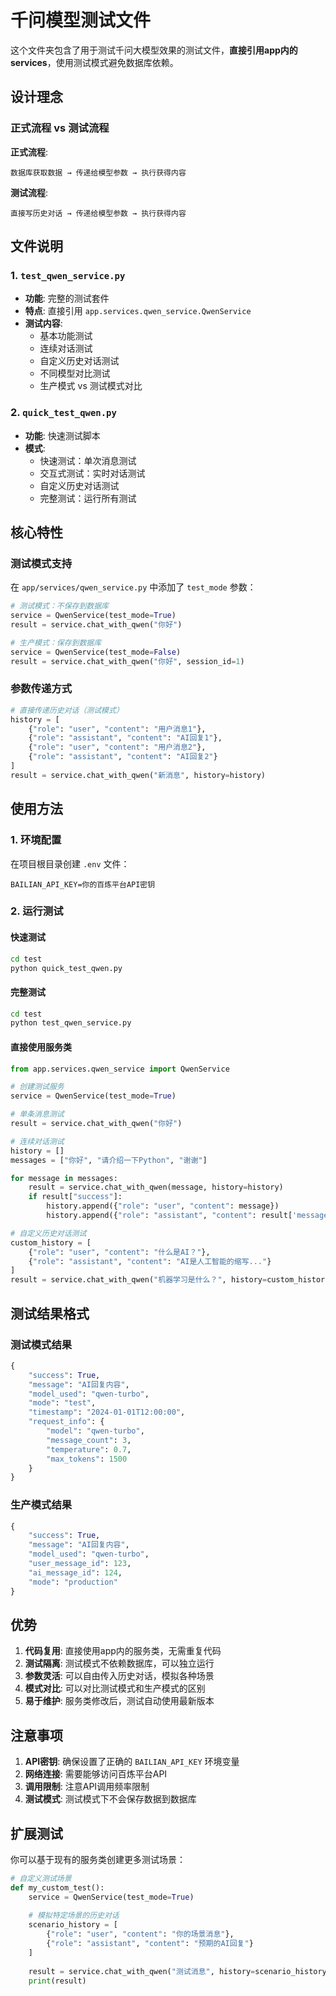 # 千问模型测试文件

这个文件夹包含了用于测试千问大模型效果的测试文件，**直接引用app内的services**，使用测试模式避免数据库依赖。

## 设计理念

### 正式流程 vs 测试流程

**正式流程**:
```
数据库获取数据 → 传递给模型参数 → 执行获得内容
```

**测试流程**:
```
直接写历史对话 → 传递给模型参数 → 执行获得内容
```

## 文件说明

### 1. `test_qwen_service.py`
- **功能**: 完整的测试套件
- **特点**: 直接引用 `app.services.qwen_service.QwenService`
- **测试内容**:
  - 基本功能测试
  - 连续对话测试
  - 自定义历史对话测试
  - 不同模型对比测试
  - 生产模式 vs 测试模式对比

### 2. `quick_test_qwen.py`
- **功能**: 快速测试脚本
- **模式**:
  - 快速测试：单次消息测试
  - 交互式测试：实时对话测试
  - 自定义历史对话测试
  - 完整测试：运行所有测试

## 核心特性

### 测试模式支持
在 `app/services/qwen_service.py` 中添加了 `test_mode` 参数：

```python
# 测试模式：不保存到数据库
service = QwenService(test_mode=True)
result = service.chat_with_qwen("你好")

# 生产模式：保存到数据库
service = QwenService(test_mode=False)
result = service.chat_with_qwen("你好", session_id=1)
```

### 参数传递方式
```python
# 直接传递历史对话（测试模式）
history = [
    {"role": "user", "content": "用户消息1"},
    {"role": "assistant", "content": "AI回复1"},
    {"role": "user", "content": "用户消息2"},
    {"role": "assistant", "content": "AI回复2"}
]
result = service.chat_with_qwen("新消息", history=history)
```

## 使用方法

### 1. 环境配置
在项目根目录创建 `.env` 文件：
```env
BAILIAN_API_KEY=你的百炼平台API密钥
```

### 2. 运行测试

#### 快速测试
```bash
cd test
python quick_test_qwen.py
```

#### 完整测试
```bash
cd test
python test_qwen_service.py
```

#### 直接使用服务类
```python
from app.services.qwen_service import QwenService

# 创建测试服务
service = QwenService(test_mode=True)

# 单条消息测试
result = service.chat_with_qwen("你好")

# 连续对话测试
history = []
messages = ["你好", "请介绍一下Python", "谢谢"]

for message in messages:
    result = service.chat_with_qwen(message, history=history)
    if result["success"]:
        history.append({"role": "user", "content": message})
        history.append({"role": "assistant", "content": result['message']})

# 自定义历史对话测试
custom_history = [
    {"role": "user", "content": "什么是AI？"},
    {"role": "assistant", "content": "AI是人工智能的缩写..."}
]
result = service.chat_with_qwen("机器学习是什么？", history=custom_history)
```

## 测试结果格式

### 测试模式结果
```python
{
    "success": True,
    "message": "AI回复内容",
    "model_used": "qwen-turbo",
    "mode": "test",
    "timestamp": "2024-01-01T12:00:00",
    "request_info": {
        "model": "qwen-turbo",
        "message_count": 3,
        "temperature": 0.7,
        "max_tokens": 1500
    }
}
```

### 生产模式结果
```python
{
    "success": True,
    "message": "AI回复内容",
    "model_used": "qwen-turbo",
    "user_message_id": 123,
    "ai_message_id": 124,
    "mode": "production"
}
```

## 优势

1. **代码复用**: 直接使用app内的服务类，无需重复代码
2. **测试隔离**: 测试模式不依赖数据库，可以独立运行
3. **参数灵活**: 可以自由传入历史对话，模拟各种场景
4. **模式对比**: 可以对比测试模式和生产模式的区别
5. **易于维护**: 服务类修改后，测试自动使用最新版本

## 注意事项

1. **API密钥**: 确保设置了正确的 `BAILIAN_API_KEY` 环境变量
2. **网络连接**: 需要能够访问百炼平台API
3. **调用限制**: 注意API调用频率限制
4. **测试模式**: 测试模式下不会保存数据到数据库

## 扩展测试

你可以基于现有的服务类创建更多测试场景：

```python
# 自定义测试场景
def my_custom_test():
    service = QwenService(test_mode=True)
    
    # 模拟特定场景的历史对话
    scenario_history = [
        {"role": "user", "content": "你的场景消息"},
        {"role": "assistant", "content": "预期的AI回复"}
    ]
    
    result = service.chat_with_qwen("测试消息", history=scenario_history)
    print(result)
``` 